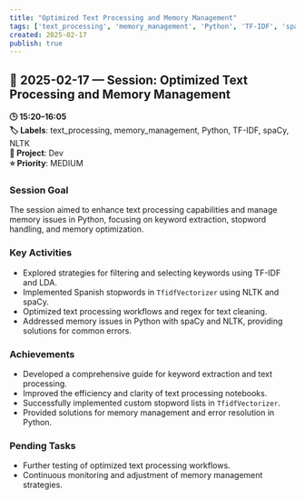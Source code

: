 ```yaml
---
title: "Optimized Text Processing and Memory Management"
tags: ['text_processing', 'memory_management', 'Python', 'TF-IDF', 'spaCy', 'NLTK']
created: 2025-02-17
publish: true
---
```


## 📅 2025-02-17 — Session: Optimized Text Processing and Memory Management

**🕒 15:20–16:05**  
**🏷️ Labels**: text_processing, memory_management, Python, TF-IDF, spaCy, NLTK  
**📂 Project**: Dev  
**⭐ Priority**: MEDIUM  


### Session Goal
The session aimed to enhance text processing capabilities and manage memory issues in Python, focusing on keyword extraction, stopword handling, and memory optimization.

### Key Activities
- Explored strategies for filtering and selecting keywords using TF-IDF and LDA.
- Implemented Spanish stopwords in `TfidfVectorizer` using NLTK and spaCy.
- Optimized text processing workflows and regex for text cleaning.
- Addressed memory issues in Python with spaCy and NLTK, providing solutions for common errors.

### Achievements
- Developed a comprehensive guide for keyword extraction and text processing.
- Improved the efficiency and clarity of text processing notebooks.
- Successfully implemented custom stopword lists in `TfidfVectorizer`.
- Provided solutions for memory management and error resolution in Python.

### Pending Tasks
- Further testing of optimized text processing workflows.
- Continuous monitoring and adjustment of memory management strategies.
